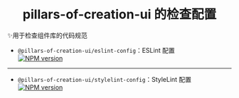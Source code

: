 <h1 align="center">pillars-of-creation-ui 的检查配置</h1>

✨用于检查组件库的代码规范

+ `@pillars-of-creation-ui/eslint-config`：ESLint 配置 <br>
  <a href="https://www.npmjs.com/package/@pillars-of-creation-ui/eslint-config"><img src="https://img.shields.io/npm/v/@pillars-of-creation-ui/eslint-config?color=c95f8b&amp;label=@pillars-of-creation-ui/eslint-config" alt="NPM version"></a></p>

---

+ `@pillars-of-creation-ui/stylelint-config`：StyleLint 配置 <br>
  <a href="https://www.npmjs.com/package/@pillars-of-creation-ui/prettier-config"><img src="https://img.shields.io/npm/v/@pillars-of-creation-ui/prettier-config?color=955AD0&amp;label=@pillars-of-creation-ui/prettier-config" alt="NPM version"></a></p>